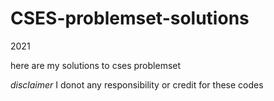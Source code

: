 # CSES-problemset-solutions
2021

here are my solutions to cses problemset

*disclaimer*
I donot any responsibility or credit for these codes
